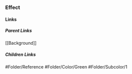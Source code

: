 ### Effect
#### Links
##### Parent Links
[[Background]]
##### Children Links
#Folder/Reference
#Folder/Color/Green
#Folder/Subcolor/1
